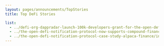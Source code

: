 ```yaml
---
layout: pages/announcements/TopStories
title: Top DeFi Stories

list:
  - ../defi-org-dappradar-launch-100k-developers-grant-for-the-open-defi-notification-protocol/index.md
  - ../the-open-defi-notification-protocol-now-supports-compound-finance/index.md
  - ../the-open-defi-notification-protocol-case-study-alpaca-finance/index.md
---
```

